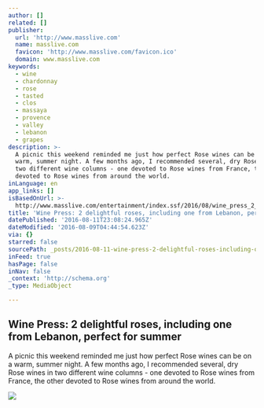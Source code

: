 ```yaml
---
author: []
related: []
publisher:
  url: 'http://www.masslive.com'
  name: masslive.com
  favicon: 'http://www.masslive.com/favicon.ico'
  domain: www.masslive.com
keywords:
  - wine
  - chardonnay
  - rose
  - tasted
  - clos
  - massaya
  - provence
  - valley
  - lebanon
  - grapes
description: >-
  A picnic this weekend reminded me just how perfect Rose wines can be on a
  warm, summer night. A few months ago, I recommended several, dry Rose wines in
  two different wine columns - one devoted to Rose wines from France, the other
  devoted to Rose wines from around the world.
inLanguage: en
app_links: []
isBasedOnUrl: >-
  http://www.masslive.com/entertainment/index.ssf/2016/08/wine_press_2_delightful_roses.html
title: 'Wine Press: 2 delightful roses, including one from Lebanon, perfect for summer'
datePublished: '2016-08-11T23:08:24.965Z'
dateModified: '2016-08-09T04:44:54.623Z'
via: {}
starred: false
sourcePath: _posts/2016-08-11-wine-press-2-delightful-roses-including-one-from-lebanon.md
inFeed: true
hasPage: false
inNav: false
_context: 'http://schema.org'
_type: MediaObject

---
```

<article style=""><h1>Wine Press: 2 delightful roses, including one from Lebanon, perfect for summer</h1><p>A picnic this weekend reminded me just how perfect Rose wines can be on a warm, summer night. A few months ago, I recommended several, dry Rose wines in two different wine columns - one devoted to Rose wines from France, the other devoted to Rose wines from around the world.</p><img src="http://image.masslive.com/home/mass-media/width620/img/entertainment/photo/20874251-standard.jpg" /></article>